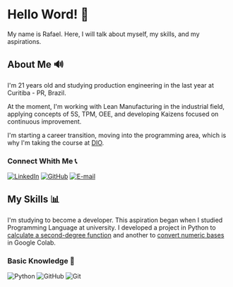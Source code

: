 # Hello Word! 👋 #

My name is Rafael. Here, I will talk about myself, my skills, and my aspirations.

## About Me 🔊 ##

I'm 21 years old and studying production engineering in the last year at Curitiba - PR, Brazil.

At the moment, I'm working with Lean Manufacturing in the industrial field, applying concepts of 5S, TPM, OEE, and developing Kaizens focused on continuous improvement.

I'm starting a career transition, moving into the programming area, which is why I'm taking the course at [DIO](https://www.dio.me/).

### Connect Whith Me 📞 ###

[![LinkedIn](https://img.shields.io/badge/LinkedIn-0077B5?style=for-the-badge&logo=linkedin&logoColor=white)](https://www.linkedin.com/in/rafael-zugman-sauer-kulkamp-a07348214)
[![GitHub](https://img.shields.io/badge/GitHub-100000?style=for-the-badge&logo=github&logoColor=white)](https://github.com/RafaelZSK)
[![E-mail](https://img.shields.io/badge/-Email-000?style=for-the-badge&logo=microsoft-outlook&logoColor=007BFF)](mailto:rafael_kulkamp@hotmail.com)

## My Skills 📊 ##

I'm studying to become a developer. This aspiration began when I studied Programming Language at university. I developed a project in Python to [calculate a second-degree function](https://colab.research.google.com/drive/1_jckVZw0Dk9VWF6ClH81lVXT9vNJgq4K?usp=sharing) and another to [convert numeric bases](https://colab.research.google.com/drive/13RyvaW3VohdoKLnWX6RSlfvgmLqr-a-Z?usp=sharing) in Google Colab.

### Basic Knowledge 🧠 ###

![Python](https://img.shields.io/badge/python-3670A0?style=for-the-badge&logo=python&logoColor=ffdd54)
![GitHub](https://img.shields.io/badge/GitHub-100000?style=for-the-badge&logo=github&logoColor=white)
![Git](https://img.shields.io/badge/GIT-E44C30?style=for-the-badge&logo=git&logoColor=white)